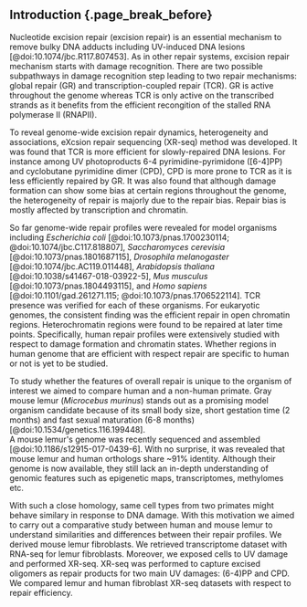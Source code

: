 ## Introduction {.page_break_before}

Nucleotide excision repair (excision repair) is an essential mechanism to remove bulky DNA adducts including UV-induced DNA lesions [@doi:10.1074/jbc.R117.807453]. 
As in other repair systems, excision repair mechanism starts with damage recognition. 
There are two possible subpathways in damage recognition step leading to two repair mechanisms: global repair (GR) and transcription-coupled repair (TCR). 
GR is active throughout the genome whereas TCR is only active on the transcribed strands as it benefits from the efficient recongition of the stalled RNA polymerase II (RNAPII). 

To reveal genome-wide excision repair dynamics, heterogeneity and associations, eXcsion repair sequencing (XR-seq) method was developed.
It was found that TCR is more efficient for slowly-repaired DNA lesions. 
For instance among UV photoproducts 6-4 pyrimidine-pyrimidone ([6-4]PP) and cyclobutane pyrimidine dimer (CPD), CPD is more prone to TCR as it is less efficiently repaired by GR. 
It was also found that although damage formation can show some bias at certain regions throughout the genome, the heterogeneity of repair is majorly due to the repair bias. 
Repair bias is mostly affected by transcription and chromatin.

So far genome-wide repair profiles were revealed for model organisms including *Escherichia coli* [@doi:10.1073/pnas.1700230114; @doi:10.1074/jbc.C117.818807], *Saccharomyces cerevisia* [@doi:10.1073/pnas.1801687115], *Drosophila melanogaster* [@doi:10.1074/jbc.AC119.011448], *Arabidopsis thaliana* [@doi:10.1038/s41467-018-03922-5], *Mus musculus* [@doi:10.1073/pnas.1804493115], and *Homo sapiens* [@doi:10.1101/gad.261271.115; @doi:10.1073/pnas.1706522114]. 
TCR presence was verified for each of these organisms. 
For eukaryotic genomes, the consistent finding was the efficient repair in open chromatin regions.
Heterochromatin regions were found to be repaired at later time points.
Specifically, human repair profiles were extensively studied with respect to damage formation and chromatin states.
Whether regions in human genome that are efficient with respect repair are specific to human or not is yet to be studied.

To study whether the features of overall repair is unique to the organism of interest we aimed to compare human and a non-human primate. 
Gray mouse lemur (*Microcebus murinus*) stands out as a promising model organism candidate because of its small body size, short gestation time (2 months) and fast sexual maturation (6-8 months) [@doi:10.1534/genetics.116.199448].  
A mouse lemur's genome was recently sequenced and assembled [@doi:10.1186/s12915-017-0439-6]. 
With no surprise, it was revealed that mouse lemur and human orthologs share ~91% identity. 
Although their genome is now available, they still lack an in-depth understanding of genomic features such as epigenetic maps, transcriptomes, methylomes etc.

With such a close homology, same cell types from two primates might behave similary in response to DNA damage.
With this motivation we aimed to carry out a comparative study between human and mouse lemur to understand similarities and differences between their repair profiles.
We derived mouse lemur fibroblasts. 
We retrieved transcriptome dataset with RNA-seq for lemur fibroblasts.
Moreover, we exposed cells to UV damage and performed XR-seq.
XR-seq was performed to capture excised oligomers as repair products for two main UV damages: (6-4)PP and CPD.
We compared lemur and human fibroblast XR-seq datasets with respect to repair efficiency. 
